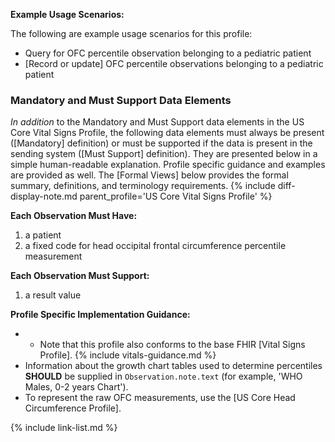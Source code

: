 
**Example Usage Scenarios:**

The following are example usage scenarios for this profile:

- Query for OFC percentile observation belonging to a pediatric patient
- [Record or update] OFC percentile observations belonging to a pediatric patient

### Mandatory and Must Support Data Elements

*In addition* to the Mandatory and Must Support data elements in the US Core Vital Signs Profile, the following data elements must always be present ([Mandatory] definition) or must be supported if the data is present in the sending system ([Must Support] definition). They are presented below in a simple human-readable explanation. Profile specific guidance and examples are provided as well. The [Formal Views] below provides the formal summary, definitions, and terminology requirements.  {% include diff-display-note.md parent_profile='US Core Vital Signs Profile' %}

**Each Observation Must Have:**

1. a patient
1. a fixed code for head occipital frontal circumference percentile measurement

**Each Observation Must Support:**

1. a result value

**Profile Specific Implementation Guidance:**

- - Note that this profile also conforms to the base FHIR [Vital Signs Profile].
{% include vitals-guidance.md %}
- Information about the growth chart tables used to determine percentiles **SHOULD** be supplied in `Observation.note.text` (for example, 'WHO Males, 0-2 years Chart').
- To represent the raw OFC measurements, use the [US Core Head Circumference Profile].

{% include link-list.md %}
